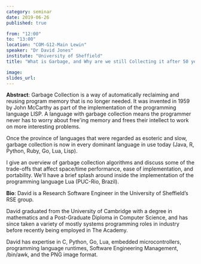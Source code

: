 ```yaml
---
category: seminar
date: 2019-06-26
published: true

from: "12:00"
to: "13:00"
location: "COM-G12-Main Lewin"
speaker: "Dr David Jones"
institute: "University of Sheffield"
title: "What is Garbage, and Why are we still Collecting it after 50 years?"

image:
slides_url:
---
```


**Abstract**: Garbage Collection is a way of automatically reclaiming and reusing program memory that is no longer needed. It was invented in 1959 by John McCarthy as part of the implementation of the programming language LISP. A language with garbage collection means the programmer never has to worry about free'ing memory and frees their intellect to work on more interesting problems.

Once the province of languages that were regarded as esoteric and slow, garbage collection is now in every dominant language in use today (Java, R, Python, Ruby, Go, Lua, Lisp).

I give an overview of garbage collection algorithms and discuss some of the trade-offs that affect space/time performance, ease of implementation, and portability. We'll have a brief splash around inside the implementation of the programming language Lua (PUC-Rio, Brazil).

**Bio**: David is a Research Software Engineer in the University of Sheffield’s RSE group.

David graduated from the University of Cambridge with a degree in mathematics and a Post-Graduate Diploma in Computer Science, and has since taken a variety of mostly systems programming roles in industry before recently being employed in The Academy.

David has expertise in C, Python, Go, Lua, embedded microcontrollers, programming language runtimes, Software Engineering Management, /bin/awk, and the PNG image format.

